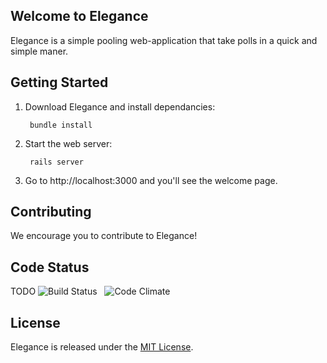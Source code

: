 ## Welcome to Elegance

Elegance is a simple pooling web-application that take polls in a quick and simple maner.

## Getting Started
 
1. Download Elegance and install dependancies:

        bundle install

2. Start the web server:

        rails server

3. Go to http://localhost:3000 and you'll see the welcome page.

## Contributing

We encourage you to contribute to Elegance! 

## Code Status

TODO
 ![Build Status](https://api.travis-ci.org/yuric/elegance.png) &nbsp;
 ![Code Climate](https://codeclimate.com/github/yuric/elegance.png) &nbsp;
<!-- ![Coverage Status](https://coveralls.io/repos/yuric/elegance/badge.png?branch=master) -->

## License

Elegance is released under the [MIT License](https://github.com/yuric/Elegance/blob/master/LICENSE).

